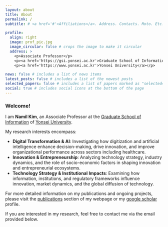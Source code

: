 ```yaml
---
layout: about
title: About
permalink: /
subtitle: # <a href='#'>Affiliations</a>. Address. Contacts. Moto. Etc.

profile:
  align: right
  image: prof_pic.jpg
  image_circular: false # crops the image to make it circular
  address: >
    <p>Associate Professor</p>
    <p><a href='https://gsi.yonsei.ac.kr'>Graduate School of Information</a></p>
    <p><a href='https://www.yonsei.ac.kr'>Yonsei University</a></p>

news: false # includes a list of news items
latest_posts: false # includes a list of the newest posts
selected_papers: false # includes a list of papers marked as "selected={true}"
social: true # includes social icons at the bottom of the page
---
```


### Welcome!

I am **Namil Kim**, an Associate Professor at the [Graduate School of Information](https://gsi.yonsei.ac.kr) of [Yonsei University](https://www.yonsei.ac.kr/).

My research interests encompass:

- **Digital Transformation & AI**: Investigating how digitization and artificial intelligence enhance decision-making, drive innovation, and improve organizational performance across sectors including healthcare.
- **Innovation & Entrepreneurship**: Analyzing technology strategy, industry dynamics, and the role of socio-economic factors in shaping innovation and entrepreneurial ecosystems.
- **Technology Strategy & Institutional Impacts**: Examining how information, institutions, and regulatory frameworks influence innovation, market dynamics, and the global diffusion of technology.
  <br>

For more detailed information on my publications and ongoing projects, please visit the [publications](./publications) section of my webpage or my [google scholar](https://scholar.google.com/citations?user=FvPXxs0AAAAJ) profile.

If you are interested in my research, feel free to contact me via the email provided below.
